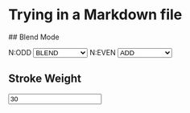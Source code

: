 # Trying in a Markdown file

<script src="/sketchbook/p5.min.js"></script>
<script src="/sketchbook/blend-mode/blendmode-inputs.js"></script>

<div id="sketch"></div>
## Blend Mode

N:ODD
    <select onchange="handleonchange(this,'ODD')">
      <option value="0">BLEND</option>
      <option value="1">ADD</option>
      <option value="2">DARKEST</option>
      <option value="3">LIGHTEST</option>
      <option value="4">DIFFERENCE</option>
      <option value="5">EXCLUSION</option>
      <option value="6">MULTIPLY</option>
      <option value="7">OVERLAY</option>
      <option value="8">HARD LIGHT</option>
      <option value="9">SOFT LIGHT</option>
      <option value="10">DODGE</option>
      <option value="11">BURN</option>
    </select>
N:EVEN
    <select onchange="handleonchange(this,'EVEN')">
      <option value="1">ADD</option>
      <option value="0">BLEND</option>
      <option value="2">DARKEST</option>
      <option value="3">LIGHTEST</option>
      <option value="4">DIFFERENCE</option>
      <option value="5">EXCLUSION</option>
      <option value="6">MULTIPLY</option>
      <option value="7">OVERLAY</option>
      <option value="8">HARD LIGHT</option>
      <option value="9">SOFT LIGHT</option>
      <option value="10">DODGE</option>
      <option value="11">BURN</option>
    </select>
## Stroke Weight
<input value="30" type="text" onblur="handleStrokeChange(this)" />